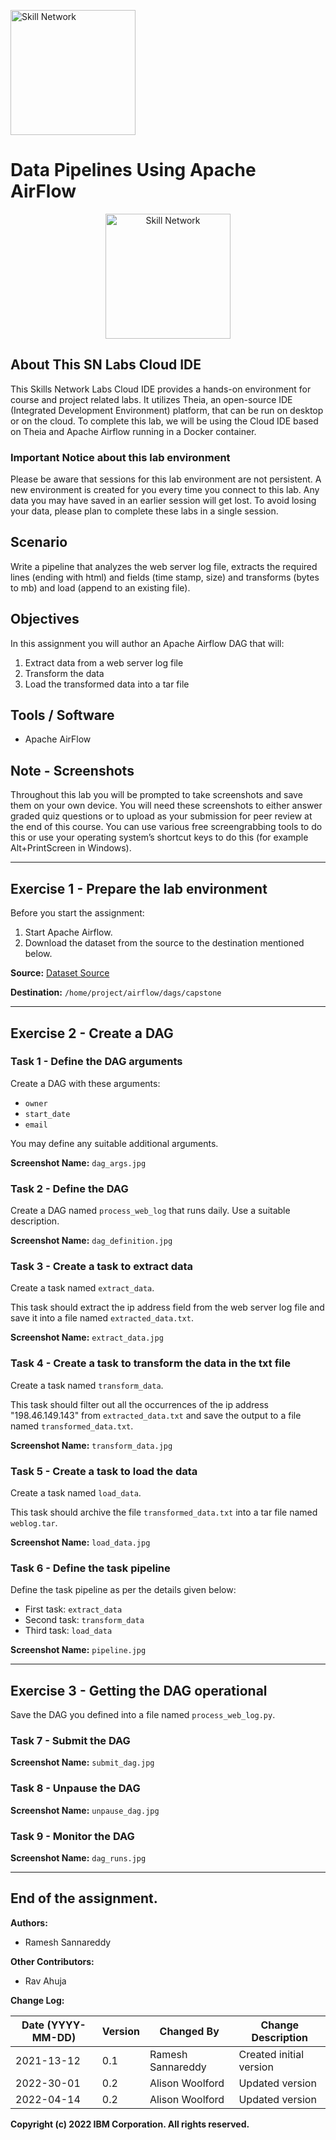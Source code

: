 <img src="https://cf-courses-data.s3.us.cloud-object-storage.appdomain.cloud/IBM-DB0321EN-SkillsNetwork/labs/module%201/images/IDSNlogo.png
" alt="Skill Network" width="200px">


# Data Pipelines Using Apache AirFlow

<p align="center">
  <img src="https://upload.wikimedia.org/wikipedia/commons/thumb/d/de/AirflowLogo.png/800px-AirflowLogo.png" alt="Skill Network" width="200px">
</p>

## About This SN Labs Cloud IDE

This Skills Network Labs Cloud IDE provides a hands-on environment for course and project related labs. It utilizes Theia, an open-source IDE (Integrated Development Environment) platform, that can be run on desktop or on the cloud. To complete this lab, we will be using the Cloud IDE based on Theia and Apache Airflow running in a Docker container.

### Important Notice about this lab environment

Please be aware that sessions for this lab environment are not persistent. A new environment is created for you every time you connect to this lab. Any data you may have saved in an earlier session will get lost. To avoid losing your data, please plan to complete these labs in a single session.

## Scenario

Write a pipeline that analyzes the web server log file, extracts the required lines (ending with html) and fields (time stamp, size) and transforms (bytes to mb) and load (append to an existing file).

## Objectives

In this assignment you will author an Apache Airflow DAG that will:

1. Extract data from a web server log file
2. Transform the data
3. Load the transformed data into a tar file

## Tools / Software

- Apache AirFlow

## Note - Screenshots

Throughout this lab you will be prompted to take screenshots and save them on your own device. You will need these screenshots to either answer graded quiz questions or to upload as your submission for peer review at the end of this course. You can use various free screengrabbing tools to do this or use your operating system’s shortcut keys to do this (for example Alt+PrintScreen in Windows).

---

## Exercise 1 - Prepare the lab environment

Before you start the assignment:

1. Start Apache Airflow.
2. Download the dataset from the source to the destination mentioned below.

**Source:** [Dataset Source](https://cf-courses-data.s3.us.cloud-object-storage.appdomain.cloud/IBM-DB0321EN-SkillsNetwork/ETL/accesslog.txt)

**Destination:** `/home/project/airflow/dags/capstone`

---

## Exercise 2 - Create a DAG

### Task 1 - Define the DAG arguments

Create a DAG with these arguments:

- `owner`
- `start_date`
- `email`

You may define any suitable additional arguments.

**Screenshot Name:** `dag_args.jpg`

### Task 2 - Define the DAG

Create a DAG named `process_web_log` that runs daily. Use a suitable description.

**Screenshot Name:** `dag_definition.jpg`

### Task 3 - Create a task to extract data

Create a task named `extract_data`.

This task should extract the ip address field from the web server log file and save it into a file named `extracted_data.txt`.

**Screenshot Name:** `extract_data.jpg`

### Task 4 - Create a task to transform the data in the txt file

Create a task named `transform_data`.

This task should filter out all the occurrences of the ip address "198.46.149.143" from `extracted_data.txt` and save the output to a file named `transformed_data.txt`.

**Screenshot Name:** `transform_data.jpg`

### Task 5 - Create a task to load the data

Create a task named `load_data`.

This task should archive the file `transformed_data.txt` into a tar file named `weblog.tar`.

**Screenshot Name:** `load_data.jpg`

### Task 6 - Define the task pipeline

Define the task pipeline as per the details given below:

- First task: `extract_data`
- Second task: `transform_data`
- Third task: `load_data`

**Screenshot Name:** `pipeline.jpg`

---

## Exercise 3 - Getting the DAG operational

Save the DAG you defined into a file named `process_web_log.py`.

### Task 7 - Submit the DAG

**Screenshot Name:** `submit_dag.jpg`

### Task 8 - Unpause the DAG

**Screenshot Name:** `unpause_dag.jpg`

### Task 9 - Monitor the DAG

**Screenshot Name:** `dag_runs.jpg`

---

## End of the assignment.

**Authors:**
- Ramesh Sannareddy

**Other Contributors:**
- Rav Ahuja

**Change Log:**

| Date (YYYY-MM-DD) | Version | Changed By            | Change Description       |
|--------------------|---------|-----------------------|--------------------------|
| 2021-13-12         | 0.1     | Ramesh Sannareddy     | Created initial version  |
| 2022-30-01         | 0.2     | Alison Woolford       | Updated version          |
| 2022-04-14         | 0.2     | Alison Woolford       | Updated version          |

**Copyright (c) 2022 IBM Corporation. All rights reserved.**
